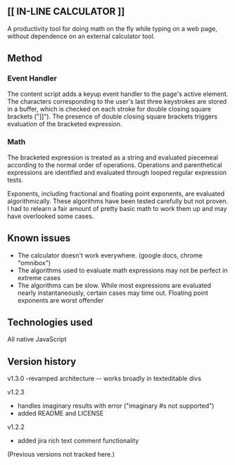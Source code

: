 ## [[ IN-LINE CALCULATOR ]]

A productivity tool for doing math on the fly while typing on a web page, without dependence on an external calculator tool.

## Method

### Event Handler

The content script adds a keyup event handler to the page's active element. The characters corresponding to the user's last three keystrokes are stored in a buffer, which is checked on each stroke for double closing square brackets ("]]"). The presence of double closing square brackets triggers evaluation of the bracketed expression.

### Math

The bracketed expression is treated as a string and evaluated piecemeal according to the normal order of operations. Operations and parenthetical expressions are identified and evaluated through looped regular expression tests.

Exponents, including fractional and floating point exponents, are evaluated algorithmically. These algorithms have been tested carefully but not proven. I had to relearn a fair amount of pretty basic math to work them up and may have overlooked some cases.


## Known issues

- The calculator doesn't work everywhere. (google docs, chrome "omnibox")
- The algorithms used to evaluate math expressions may not be perfect in extreme cases
- The algorithms can be slow. While most expressions are evaluated nearly instantaneously, certain cases may time out. Floating point exponents are worst offender


## Technologies used

All native JavaScript

## Version history

v1.3.0
-revamped architecture -- works broadly in texteditable divs

v1.2.3
- handles imaginary results with error ("imaginary #s not supported")
- added README and LICENSE

v1.2.2
- added jira rich text comment functionality

(Previous versions not tracked here.)
